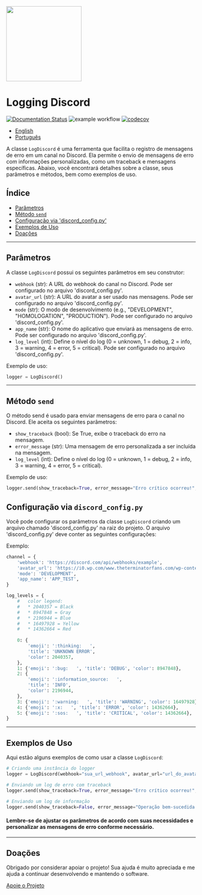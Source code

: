 <img src="https://logging-discord.readthedocs.io/en/latest/img/logo.png" width="200">

# Logging Discord
[![Documentation Status](https://readthedocs.org/projects/logging-discord/badge/?version=latest)](https://logging-discord.readthedocs.io/en/latest/?badge=latest)
![example workflow](https://github.com/brunobrown/logging-discord/actions/workflows/pipeline.yml/badge.svg)
[![codecov](https://codecov.io/gh/brunobrown/logging-discord/graph/badge.svg?token=XTB97RAJA6)](https://codecov.io/gh/brunobrown/logging-discord)

- [English](README.md)
- [Português](README-pt.md)

A classe `LogDiscord` é uma ferramenta que facilita o registro de mensagens de erro em um canal no Discord. Ela permite o envio de mensagens de erro com informações personalizadas, como um traceback e mensagens específicas. Abaixo, você encontrará detalhes sobre a classe, seus parâmetros e métodos, bem como exemplos de uso.

## Índice

- [Parâmetros](#parâmetros)
- [Método `send`](#método-send)
- [Configuração via 'discord_config.py'](#configuração-via-discord_configpy)
- [Exemplos de Uso](#exemplos-de-uso)
- [Doações](#doações)

---

## Parâmetros

A classe `LogDiscord` possui os seguintes parâmetros em seu construtor:

- `webhook` (str): A URL do webhook do canal no Discord. Pode ser configurado no arquivo 'discord_config.py'.
- `avatar_url` (str): A URL do avatar a ser usado nas mensagens. Pode ser configurado no arquivo 'discord_config.py'.
- `mode` (str): O modo de desenvolvimento (e.g., "DEVELOPMENT", "HOMOLOGATION", "PRODUCTION"). Pode ser configurado no arquivo 'discord_config.py'.
- `app_name` (str): O nome do aplicativo que enviará as mensagens de erro. Pode ser configurado no arquivo 'discord_config.py'.
- `log_level` (int): Define o nível do log (0 = unknown, 1 = debug, 2 = info, 3 = warning, 4 = error, 5 = critical). Pode ser configurado no arquivo 'discord_config.py'.

Exemplo de uso:

```python
logger = LogDiscord()
```

---

## Método `send`

O método send é usado para enviar mensagens de erro para o canal no Discord.
Ele aceita os seguintes parâmetros:

* `show_traceback` (bool): Se True, exibe o traceback do erro na mensagem.
* `error_message` (str): Uma mensagem de erro personalizada a ser incluída na mensagem.
* `log_level` (int): Define o nível do log (0 = unknown, 1 = debug, 2 = info, 3 = warning, 4 = error, 5 = critical).

Exemplo de uso:

```python
logger.send(show_traceback=True, error_message="Erro crítico ocorreu!", log_level=5)
```

## Configuração via `discord_config.py`

Você pode configurar os parâmetros da classe `LogDiscord` criando um arquivo
chamado 'discord_config.py' na raiz do projeto. O arquivo 'discord_config.py'
deve conter as seguintes configurações:

Exemplo:

```python
channel = {
    'webhook': 'https://discord.com/api/webhooks/example',
    'avatar_url': 'https://i0.wp.com/www.theterminatorfans.com/wp-content/uploads/2012/09/the-terminator3.jpg?resize=900%2C450&ssl=1',
    'mode': 'DEVELOPMENT',
    'app_name': 'APP_TEST',
}

log_levels = {
    #   color legend:
    #   * 2040357 = Black
    #   * 8947848 = Gray
    #   * 2196944 = Blue
    #   * 16497928 = Yellow
    #   * 14362664 = Red
    
    0: {
        'emoji': ':thinking:   ',
        'title': 'UNKNOWN ERROR',
        'color': 2040357,
    },
    1: {'emoji': ':bug:   ', 'title': 'DEBUG', 'color': 8947848},
    2: {
        'emoji': ':information_source:   ',
        'title': 'INFO',
        'color': 2196944,
    },
    3: {'emoji': ':warning:   ', 'title': 'WARNING', 'color': 16497928},
    4: {'emoji': ':x:   ', 'title': 'ERROR', 'color': 14362664},
    5: {'emoji': ':sos:   ', 'title': 'CRITICAL', 'color': 14362664},
}
```

---

## Exemplos de Uso

Aqui estão alguns exemplos de como usar a classe `LogDiscord`:

```python
# Criando uma instância do logger
logger = LogDiscord(webhook="sua_url_webhook", avatar_url="url_do_avatar", mode="DEVELOPMENT", app_name="MeuApp")

# Enviando um log de erro com traceback
logger.send(show_traceback=True, error_message="Erro crítico ocorreu!", log_level=5)

# Enviando um log de informação
logger.send(show_traceback=False, error_message="Operação bem-sucedida.", log_level=2)
```

#### Lembre-se de ajustar os parâmetros de acordo com suas necessidades e personalizar as mensagens de erro conforme necessário.

---

## Doações

Obrigado por considerar apoiar o projeto! Sua ajuda é muito apreciada e me ajuda a continuar desenvolvendo e mantendo o software.

[Apoie o Projeto](https://logging-discord.readthedocs.io/en/latest/#support-the-project)